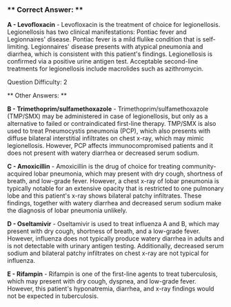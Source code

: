 ### ** Correct Answer: **

**A - Levofloxacin** - Levofloxacin is the treatment of choice for legionellosis. Legionellosis has two clinical manifestations: Pontiac fever and Legionnaires' disease. Pontiac fever is a mild flulike condition that is self-limiting. Legionnaires' disease presents with atypical pneumonia and diarrhea, which is consistent with this patient's findings. Legionellosis is confirmed via a positive urine antigen test. Acceptable second-line treatments for legionellosis include macrolides such as azithromycin.

Question Difficulty: 2

** Other Answers: **

**B - Trimethoprim/sulfamethoxazole** - Trimethoprim/sulfamethoxazole (TMP/SMX) may be administered in case of legionellosis, but only as a alternative to failed or contraindicated first-line therapy. TMP/SMX is also used to treat Pneumocystis pneumonia (PCP), which also presents with diffuse bilateral interstitial infiltrates on chest x-ray, which may mimic legionellosis. However, PCP affects immunocompromised patients and it does not present with watery diarrhea or decreased serum sodium.

**C - Amoxicillin** - Amoxicillin is the drug of choice for treating community-acquired lobar pneumonia, which may present with dry cough, shortness of breath, and low-grade fever. However, a chest x-ray of lobar pneumonia is typically notable for an extensive opacity that is restricted to one pulmonary lobe and this patient's x-ray shows bilateral patchy infiltrates. These findings, together with watery diarrhea and decreased serum sodium make the diagnosis of lobar pneumonia unlikely.

**D - Oseltamivir** - Oseltamivir is used to treat influenza A and B, which may present with dry cough, shortness of breath, and a low-grade fever. However, influenza does not typically produce watery diarrhea in adults and is not detectable with urinary antigen testing. Additionally, decreased serum sodium and bilateral patchy infiltrates on chest x-ray are not typical for influenza.

**E - Rifampin** - Rifampin is one of the first-line agents to treat tuberculosis, which may present with dry cough, dyspnea, and low-grade fever. However, this patient's hyponatremia, diarrhea, and x-ray findings would not be expected in tuberculosis.

